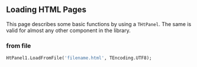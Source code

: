 ## Loading HTML Pages

This page describes some basic functions by using a `THtPanel`. The same is valid for almost any other component in the library.

### from file

```pascal
HtPanel1.LoadFromFile('filename.html', TEncoding.UTF8);

```